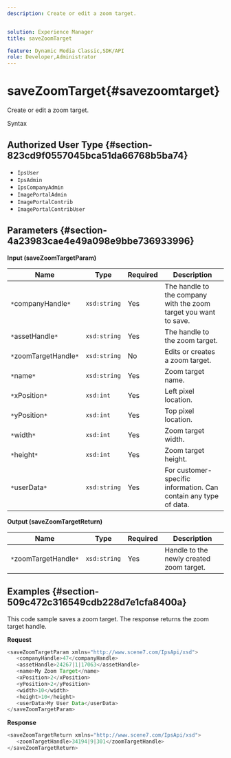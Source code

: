 ```yaml
---
description: Create or edit a zoom target.


solution: Experience Manager
title: saveZoomTarget

feature: Dynamic Media Classic,SDK/API
role: Developer,Administrator
---
```


# saveZoomTarget{#savezoomtarget}

Create or edit a zoom target.

 Syntax 

## Authorized User Type {#section-823cd9f0557045bca51da66768b5ba74}

* `IpsUser` 
* `IpsAdmin` 
* `IpsCompanyAdmin` 
* `ImagePortalAdmin` 
* `ImagePortalContrib` 
* `ImagePortalContribUser`

## Parameters {#section-4a23983cae4e49a098e9bbe736933996}

**Input (saveZoomTargetParam)** 

|  Name  | Type  | Required  | Description  |
|---|---|---|---|
|  `*`companyHandle`*`  | `xsd:string`  | Yes  | The handle to the company with the zoom target you want to save.  |
|  `*`assetHandle`*`  | `xsd:string`  | Yes  | The handle to the zoom target.  |
|  `*`zoomTargetHandle`*`  | `xsd:string`  | No  | Edits or creates a zoom target.  |
|  `*`name`*`  | `xsd:string`  | Yes  | Zoom target name.  |
|  `*`xPosition`*`  | `xsd:int`  | Yes  | Left pixel location.  |
|  `*`yPosition`*`  | `xsd:int`  | Yes  | Top pixel location.  |
|  `*`width`*`  | `xsd:int`  | Yes  | Zoom target width.  |
|  `*`height`*`  | `xsd:int`  | Yes  | Zoom target height.  |
|  `*`userData`*`  | `xsd:string`  | Yes  | For customer-specific information. Can contain any type of data.  |

**Output (saveZoomTargetReturn)** 

|  Name  | Type  | Required  | Description  |
|---|---|---|---|
|  `*`zoomTargetHandle`*`  | `xsd:string`  | Yes  | Handle to the newly created zoom target.  |

## Examples {#section-509c472c316549cdb228d7e1cfa8400a}

This code sample saves a zoom target. The response returns the zoom target handle.

**Request** 

```java
<saveZoomTargetParam xmlns="http://www.scene7.com/IpsApi/xsd">
   <companyHandle>47</companyHandle>
   <assetHandle>24267|1|17063</assetHandle>
   <name>My Zoom Target</name>
   <xPosition>2</xPosition>
   <yPosition>2</yPosition>
   <width>10</width>
   <height>10</height>
   <userData>My User Data</userData>
</saveZoomTargetParam>
```

**Response** 

```java
<saveZoomTargetReturn xmlns="http://www.scene7.com/IpsApi/xsd">
   <zoomTargetHandle>34194|9|301</zoomTargetHandle>
</saveZoomTargetReturn>
```

